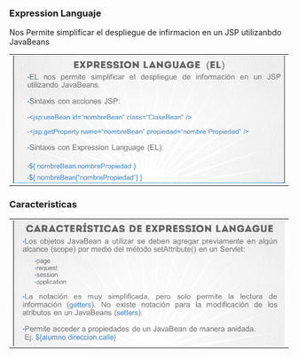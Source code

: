### Expression Languaje

Nos Permite simplificar el despliegue de infirmacion en un JSP utilizanbdo JavaBeans

<table align="center" >
  <tr>
    <td align="center" style="padding=0;width=50%;">
      <img align="center" style="padding=0;" src="../images/EL1.png" />
    </td>
  </tr>
</table>

### Caracteristicas 

<table align="center" >
  <tr>
    <td align="center" style="padding=0;width=50%;">
      <img align="center" style="padding=0;" src="../images/EL_caracteristicas.png" />
    </td>
  </tr>
</table>
